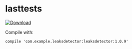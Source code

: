 # lasttests
 [ ![Download](https://api.bintray.com/packages/shangguansb/maven/com.example.leaksdetector/images/download.svg) ](https://bintray.com/shangguansb/maven/com.example.leaksdetector/_latestVersion)

Compile with:
```
compile 'com.example.leaksdetector:leaksdetector:1.0.9'
```
